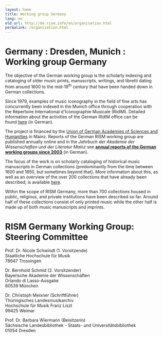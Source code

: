 ```yaml
---
layout: home
title: Working group Germany
lang: en
old_url: http://de.rism.info/en/organisation.html
permalink: /organization.html
---
```



# Germany : Dresden, Munich : Working group Germany


The objective&nbsp;of the German working group is the scholarly indexing and cataloging of older music prints, manuscripts, writings, and libretti dating from around 1600 to the mid-19<sup>th</sup> century that have been handed down in German collections.

Since 1979, examples of music&nbsp;iconography&nbsp;in the field of fine arts has concurrently been&nbsp;indexed in the Munich office through cooperation with the Répertoire International d'Iconographie Musicale (RidIM). Detailed information about the activities of the German RIdIM&nbsp;office can be found&nbsp;[here](http://www.ridim-deutschland.de/)&nbsp;(in German).

The project is financed by the&nbsp;[Union of German Academies of Sciences and Humanities](http://www.adwmainz.de/projekte/musikwissenschaftliche-editionen.html "Opens external link in new window")&nbsp;in Mainz. Reports of the German RISM working group are published annually online and in the *Jahrbuch der Akademie der Wissenschaften und der Literatur Mainz* see **[annual reports of the German working groups&nbsp;since 2003](de/publications/jahresberichte.html "Opens external link in new window")**&nbsp;(in German).

The focus of the work is on scholarly cataloging of historical music manuscripts in German collections (predominantly from the time between 1600 and 1850, but sometimes beyond that). More information about this, as well as an overview of the over 200 collections that have already been described, is available&nbsp;[here](musicmanuscripts/liste-aller-fundorte.html "Opens internal link in new window").

Within the scope of RISM Germany, more than 700 collections housed in public, religious, and private institutions have been described so far. Around half of these collections consist of only printed music while the other half is made up of both music manuscripts and imprints.

# RISM Germany Working Group: Steering Committee

Prof. Dr. Nicole Schwindt (1. Vorsitzende)\
Staatliche Hochschule für Musik\
78647 Trossingen

Dr. Bernhold Schmid (2. Vorsitzender)\
Bayerische Akademie der Wissenschaften\
Orlando di Lasso-Ausgabe\
80539 München

Dr. Christoph Meixner (Schriftführer)\
Thüringisches Landesmusikarchiv\
Hochschule für Musik Franz Liszt\
99425 Weimar

Prof. Dr.&nbsp;Barbara Wiermann (Beisitzerin)\
Sächsische Landesbibliothek - Staats- und Universitätsbibliothek\
01054 Dresden

